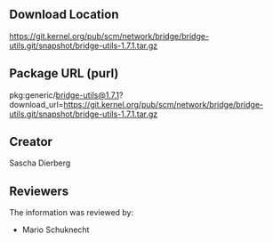 ## Download Location

https://git.kernel.org/pub/scm/network/bridge/bridge-utils.git/snapshot/bridge-utils-1.7.1.tar.gz

## Package URL (purl)

pkg:generic/bridge-utils@1.7.1?download_url=https://git.kernel.org/pub/scm/network/bridge/bridge-utils.git/snapshot/bridge-utils-1.7.1.tar.gz

## Creator

Sascha Dierberg

## Reviewers

The information was reviewed by:

* Mario Schuknecht
